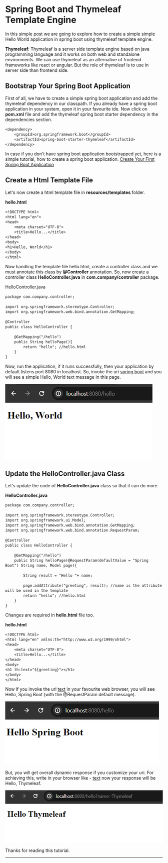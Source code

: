 # Spring Boot and Thymeleaf Template Engine

In this simple post we are going to explore how to create a simple simple Hello World application in spring boot using thymeleaf template engine.

**Thymeleaf**: Thymeleaf is a server side template engine based on java programming language and it works on both web and standalone environments. We can use thymeleaf as an alternative of frontend frameworks like react or angular. But the role of thymeleaf is to use in server side than frontend side.

## Bootstrap Your Spring Boot Application

First of all, we have to create a simple spring boot application and add the thymeleaf dependency in our classpath. If you already have a spring boot application in your system, open it in your favourite ide. Now click on **pom.xml** file and add the thymeleaf spring boot starter dependency in the dependencies section. 

```
<dependency>
    <groupId>org.springframework.boot</groupId>
    <artifactId>spring-boot-starter-thymeleaf</artifactId>
</dependency>
```

In case if you don't have spring boot application bootstrapped yet, here is a simple tutorial, how to create a spring boot application. <a href="https://codeinjar.com/spring-boot-start/" target="_blank">Create Your First Spring Boot Application</a>


## Create a Html Template File

Let's now create a html template file in **resources/templates** folder.

**hello.html**

```
<!DOCTYPE html>
<html lang="en">
<head>
    <meta charset="UTF-8">
    <title>Hello...</title>
</head>
<body>
<h1>Hello, World</h1>
</body>
</html>
```

Now handling the template file hello.html, create a controller class and we must annotate this class by **@Controller** annotation. So, now create a controller class **HelloController.java** in **com.company/controller** package.

HelloController.java

```
package com.company.controller;

import org.springframework.stereotype.Controller;
import org.springframework.web.bind.annotation.GetMapping;

@Controller
public class HelloController {

    @GetMapping("/hello")
    public String helloPage(){
        return "hello"; //hello.html
    }
}
```

Now, run the application, if it runs successfully, then your application by default listens port 8080 in localhost. So, invoke the uri [spring boot](http://localhost:8080/hello) and you will see a simple Hello, World text message in this page.

![alt text](image1.png)

## Update the HelloController.java Class

Let's update the code of **HelloController.java** class so that it can do more.

**HelloController.java**

```
package com.company.controller;

import org.springframework.stereotype.Controller;
import org.springframework.ui.Model;
import org.springframework.web.bind.annotation.GetMapping;
import org.springframework.web.bind.annotation.RequestParam;

@Controller
public class HelloController {

    @GetMapping("/hello")
    public String helloPage(@RequestParam(defaultValue = "Spring Boot") String name, Model page){

        String result = "Hello "+ name;

        page.addAttribute("greeting", result); //name is the attribute will be used in the template
        return "hello"; //hello.html
    }
}
```

Changes are required in **hello.html** file too.

**hello.html** 

```
<!DOCTYPE html>
<html lang="en" xmlns:th="http://www.w3.org/1999/xhtml">
<head>
    <meta charset="UTF-8">
    <title>Hello...</title>
</head>
<body>
<h1 th:text="${greeting}"></h1>
</body>
</html>
```

Now if you invoke the url [text](http://localhost:8080/hello) in your favourite web browser, you will see Hello, Spring Boot (with the @RequestParam default message).

![alt text](image2.png) 

But, you will get overall dynamic response if you customize your uri. For achieving this, write in your browser like - [text](http://localhost:8080/hello?name=Thymeleaf) now your response will be Hello, Thymeleaf.

![alt text](image3.png)

Thanks for reading this tutorial.

------


